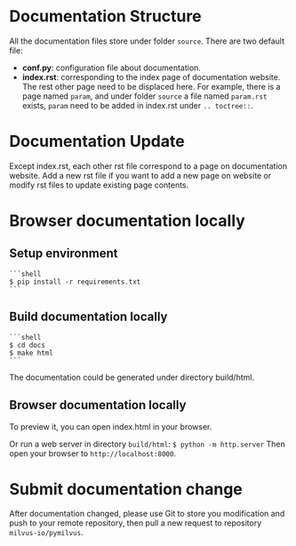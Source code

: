 # Documentation Structure 

All the documentation files store under folder `source`. There are two default file:
  - **conf.py**: configuration file about documentation.
  - **index.rst**: corresponding to the index page of documentation website. The rest other page
                   need to be displaced here. For example, there is a page named `param`, and under 
                   folder `source` a file named `param.rst` exists, `param` need to be added in index.rst
                   under `.. toctree::`.

                   
# Documentation Update
Except index.rst, each other rst file correspond to a page on documentation website. Add a new rst file if 
you want to add a new page on website or modify rst files to update existing page contents.


# Browser documentation locally

## Setup environment
    ```shell
    $ pip install -r requirements.txt
    ```

## Build documentation locally
    ```shell
    $ cd docs
    $ make html
    ```
The documentation could be generated under directory build/html.

## Browser documentation locally
To preview it, you can open index.html in your browser.

Or run a web server in directory `build/html`:
    ```
    $ python -m http.server
    ```
Then open your browser to `http://localhost:8000`.

# Submit documentation change
After documentation changed, please use Git to store you modification and push to your remote repository,
then pull a new request to repository `milvus-io/pymilvus`.
 
